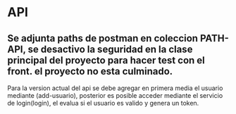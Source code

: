 API
===

Se adjunta paths de postman en coleccion PATH-API, se desactivo la seguridad en la clase principal del proyecto
para hacer test con el front. el proyecto no esta culminado.
--------------------------------------------

Para la version actual del api se debe agregar en primera media el usuario 
mediante (add-usuario), posterior es posible acceder mediante el 
servicio de login(login), el evalua si el usuario es valido y genera un token.

